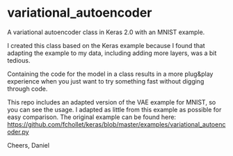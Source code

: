 # variational_autoencoder
A variational autoencoder class in Keras 2.0 with an MNIST example.

I created this class based on the Keras example because I found that adapting the example to my data, including adding more layers, was a bit tedious.

Containing the code for the model in a class results in a more plug&play experience when you just want to try something fast without digging through code. 

This repo includes an adapted version of the VAE example for MNIST, so you can see the usage. I adapted as little from this example as possible for easy comparison.
The original example can be found here: https://github.com/fchollet/keras/blob/master/examples/variational_autoencoder.py

Cheers,
Daniel
